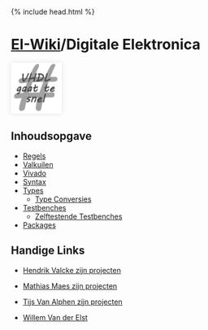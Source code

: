 {% include head.html %}
# [EI-Wiki](..)/Digitale Elektronica
<img src="media/vhdl.png" width="100px" style="box-shadow: 0 0 10px rgba(0,0,0,0.1);"/>

## Inhoudsopgave
* [Regels](Regels)
* [Valkuilen](Valkuilen)
* [Vivado](Vivado)
* [Syntax](Syntax)
* [Types](Types)
    * [Type Conversies](Types#type-conversies)
* [Testbenches](Testbenches)
    * [Zelftestende Testbenches](Testbenches#zelftestende-testbenches-digitale-elektronica-2)
* [Packages](Packages)

## Handige Links
* [Hendrik Valcke zijn projecten](https://github.com/Hendrik-Valcke/1-Digitale-Elektronica)

* [Mathias Maes zijn projecten](https://github.com/WatcherWhale/DigitalElectronics)

* [Tijs Van Alphen zijn projecten](https://github.com/TissieVA/DigitaleElektronica-sem1-2)

* [Willem Van der Elst](https://github.com/n00bhax/Digitiale-Elektronica)
